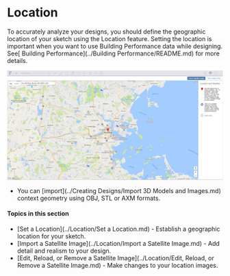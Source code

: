 # Location

To accurately analyze your designs, you should define the geographic location of your sketch using the Location feature. Setting the location is important when you want to use Building Performance data while designing. See[ Building Performance](../Building Performance/README.md) for more details.

![](Images/GUID-72455568-7551-4B79-90D7-19A6554419EA-low.png)

* You can [import](../Creating Designs/Import 3D Models and Images.md) context geometry using OBJ, STL or AXM formats.

  

#### Topics in this section

* [Set a Location](../Location/Set a Location.md) - Establish a geographic location for your sketch.
* [Import a Satellite Image](../Location/Import a Satellite Image.md) - Add detail and realism to your design.
* [Edit, Reload, or Remove a Satellite Image](../Location/Edit, Reload, or Remove a Satellite Image.md) - Make changes to your location images.

